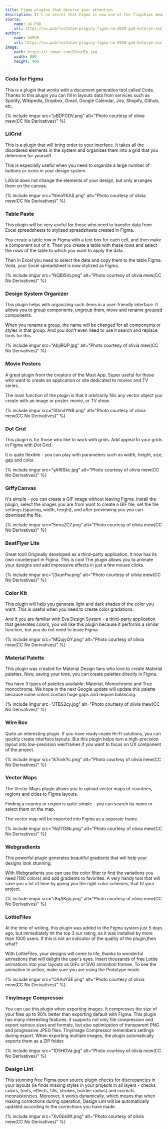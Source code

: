```yaml
---
title: Figma plugins that deserve your attention
description: It’s no secret that Figma is now one of the flagships among the tools for creating designs and prototyping. Its advantage over Adobe XD or Sketch is that Figma is an online tool that gives the user the opportunity to work and collaborate with other people in real-time.
source:
    name: UX.PUB
    url: https://ux.pub/luchshie-plaginy-figma-na-2020-god-kotorye-zasluzhivayut-vashego-vnimaniya/
author:
    name: UXPUB
    url: https://ux.pub/luchshie-plaginy-figma-na-2020-god-kotorye-zasluzhivayut-vashego-vnimaniya/
image:
    path: https://i.imgur.com/B2euHEp.jpg
    width: 800
    height: 400
---
```


### Coda for Figma

This is a plugin that works with a document generation tool called Coda. Thanks to this plugin you can fill in layouts
data from services such as Spotify, Wikipedia, Dropbox, Gmail, Google Calendar, Jira, Shopify, Github, etc.

{% include imgur src="pBDFGDV.png" alt="Photo courtesy of olivia mew(CC No Derivatives)" %}

### LilGrid

This is a plugin that will bring order to your interface. It takes all the disordered elements in the system and organizes
them into a grid that you determine for yourself.

This is especially useful when you need to organize a large number of buttons or icons in your design system.

LilGrid does not change the elements of your design, but only arranges them on the canvas.

{% include imgur src="NmoYKAS.png" alt="Photo courtesy of olivia mew(CC No Derivatives)" %}

### Table Paste

This plugin will be very useful for those who need to transfer data from Excel spreadsheets to stylized spreadsheets created in Figma.

You create a table row in Figma with a text box for each cell, and then make a component out of it. Then you create a table with
these rows and select the rows of the table to which you want to apply the data.

Then in Excel you need to select the data and copy them to the table Figma. Voila, your Excel spreadsheet is now stylized as Figma.

{% include imgur src="NQBI5rb.png" alt="Photo courtesy of olivia mew(CC No Derivatives)" %}

### Design System Organizer

This plugin helps with organizing such items in a user-friendly interface. It allows you to group components, ungroup them,
move and rename grouped components.

When you rename a group, the name will be changed for all components or styles in that group. And you don't even need to use it
search and replace tools for this.

{% include imgur src="AbjlRQP.jpg" alt="Photo courtesy of olivia mew(CC No Derivatives)" %}

### Movie Posters

A great plugin from the creators of the Must App. Super useful for those who want to create an application or site dedicated
to movies and TV series.

The main function of the plugin is that it arbitrarily fills any vector object you create with an image or poster.
movie, or TV show.

{% include imgur src="S0mdYNR.png" alt="Photo courtesy of olivia mew(CC No Derivatives)" %}

### Dot Grid

This plugin is for those who like to work with grids. Add appeal to your grids in Figma with Dot Grid.

It is quite flexible - you can play with parameters such as width, height, size, gap and color.

{% include imgur src="yAf6Skc.jpg" alt="Photo courtesy of olivia mew(CC No Derivatives)" %}

### GiffyCanvas

It's simple - you can create a GIF image without leaving Figma. Install the plugin, select the images you are from
want to create a GIF file, set the file settings (spacing, width, height), and after previewing you
you can download the file.

{% include imgur src="5mraZC7.png" alt="Photo courtesy of olivia mew(CC No Derivatives)" %}

### BeatFlyer Lite

Great tool! Originally developed as a third-party application, it now has its own counterpart in Figma. This is cool
The plugin allows you to animate your designs and add impressive effects in just a few mouse clicks.

{% include imgur src="j3xunFw.png" alt="Photo courtesy of olivia mew(CC No Derivatives)" %}

### Color Kit

This plugin will help you generate light and dark shades of the color you want. This is useful when you need to create
color gradations.

And if you are familiar with Eva Design System - a third-party application that generates colors, you will like this plugin
because it performs a similar function, but you do not need to leave Figma.

{% include imgur src="MQujyQY.png" alt="Photo courtesy of olivia mew(CC No Derivatives)" %}

### Material Palette

This plugin was created for Material Design fans who love to create Material palettes. Now, saving your time,
you can create palettes directly in Figma.

You have 3 types of palettes available: Material, Monochrome and True monochrome. We hope in the next Google update
will update this palette because some colors contain huge gaps and require balancing.

{% include imgur src="JTBS2cy.jpg" alt="Photo courtesy of olivia mew(CC No Derivatives)" %}

### Wire Box

Quite an interesting plugin. If you have ready-made Hi-Fi solutions, you can quickly create interface layouts. But this plugin
helps turn a high-precision layout into low-precision weirframes if you want to focus on
UX component of the project.

{% include imgur src="A7ovkYc.png" alt="Photo courtesy of olivia mew(CC No Derivatives)" %}

### Vector Maps

The Vector Maps plugin allows you to upload vector maps of countries, regions and cities to Figma layouts.

Finding a country or region is quite simple - you can search by name or select them on the map.

The vector map will be imported into Figma as a separate frame.

{% include imgur src="Rq17G8b.png" alt="Photo courtesy of olivia mew(CC No Derivatives)" %}

### Webgradients

This powerful plugin generates beautiful gradients that will help your designs look stunning.

With Webgradients you can use the color filter to find the variations you need (180 colors) and
add gradients to favorites. A very handy tool that will save you a lot of time by giving you the right color schemes,
that fit your project.

{% include imgur src="r8qAKgq.png" alt="Photo courtesy of olivia mew(CC No Derivatives)" %}

### LottieFiles

At the time of writing, this plugin was added to the Figma system just 5 days ago, but immediately hit the top 3
our rating, as it was installed by more than 1000 users. If this is not an indicator of the quality of the plugin,then what?

With LottieFiles, your designs will come to life, thanks to wonderful animations that will delight the user's eyes.
Insert thousands of free Lottie animations into your layouts as GIFs or SVG animation frames.
To see the animation in action, make sure you are using the Prototype mode.

{% include imgur src="OAAuY3E.png" alt="Photo courtesy of olivia mew(CC No Derivatives)" %}

### TinyImage Compressor

You can use this plugin when exporting images. It compresses the size of your files up to 90% better than exporting
default with Figma. This plugin has many interesting features: it supports not only file compression and export
various sizes and formats, but also optimization of transparent PNG and progressive JPEG files. TinyImage Compressor
remembers settings during export. When exporting multiple images, the plugin automatically exports them as a ZIP folder.

{% include imgur src="1D5HOVa.jpg" alt="Photo courtesy of olivia mew(CC No Derivatives)" %}

### Design Lint

This stunning free Figma open source plugin checks for discrepancies in your layouts
(ie finds missing styles in your projects in all layers - checks colors, fonts, effects, fills, strokes,
border-radius) and corrects inconsistencies. Moreover, it works dynamically, which means that when making corrections
during operation, Design Lint will be automatically updated according to the corrections you have made.

{% include imgur src="XvGbsWt.png" alt="Photo courtesy of olivia mew(CC No Derivatives)" %}
